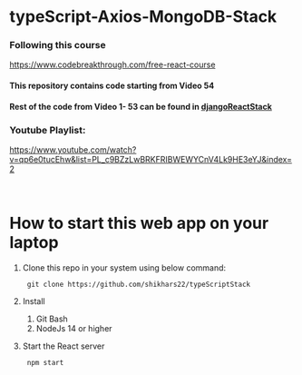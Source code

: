 # typeScript-Axios-MongoDB-Stack

### Following this course

https://www.codebreakthrough.com/free-react-course

#### This repository contains code starting from Video 54
#### Rest of the code from Video 1- 53 can be found in [djangoReactStack](https://github.com/shikhars22/djangoReactStack.git)

### Youtube Playlist:
https://www.youtube.com/watch?v=qp6e0tucEhw&list=PL_c9BZzLwBRKFRIBWEWYCnV4Lk9HE3eYJ&index=2  

<br>

# How to start this web app on your laptop

1. Clone this repo in your system using below command:

        git clone https://github.com/shikhars22/typeScriptStack

2. Install 
   1. Git Bash
   2. NodeJs 14 or higher

3. Start the React server
   
        npm start